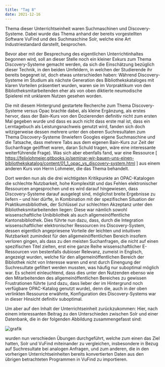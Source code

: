 ```yaml
---
title: "Tag 8"
date: 2021-12-16
---
```


Thema dieser Unterrichtseinheit waren Suchmaschinen und Discovery-Systeme. Dabei wurde das Thema anhand der bereits vorgestellten Software VuFind und des Suchmaschine Solr, welche eine Art Industriestandard darstellt, besprochen.

Bevor aber mit der Besprechung des eigentlichen Unterrichtinhaltes begonnen wird, soll an dieser Stelle noch ein kleiner Exkurs zum Thema Discovery-Systeme gemacht werden, da sich die Einschätzung bezüglich dieser Technik, in den beiden Umfeldern, in welchen der Studierende ihr bereits begegnet ist, doch etwas unterschieden haben:  Während Discovery-Systeme im Studium als nächste Generation des Bibliothekskataloges mit klaren Vorteilen präsentiert wurden, waren sie im Vorpraktikum von den Bibliotheksmitarbeitenden eher als von oben diktierte neumodische Spielerei mit unklarem Nutzen gesehen worden. 

Die mit diesem Hintergrund gestartete Recherche zum Thema Discovery-Systeme versus Opac brachte dabei, als kleine Ergänzung, als erstes hervor, dass der Bain-Kurs von den Dozierenden definitiv nicht zum ersten Mal gegeben wurde und dass es auch nicht dass erste mal ist, dass ein Lerntagebuch als Leistungsnachweis genutzt wird, fanden sich doch witzigerweise dessen mehrere unter den oberen Suchresultaten zum Thema Discovery-Systeme (Inwiefern Googles eigene Suchmaschine und die Tatsache, dass mehrere Tabs aus dem eigenen Bain-Kurs zur Zeit der Suchanfrage geöffnet waren, daran Schuld tragen, wäre eine interessante weiterführende Frage). Was sich aber ebenfalls fand,  war eine Ressource [ https://felixlohmeier.gitbooks.io/seminar-wir-bauen-uns-einen-bibliothekskatalog/content/01_1_opac_vs_discovery-system.html ] aus einem anderen Kurs von Herrn Lohmeier, die das Thema behandelt. 

Dort werden nun als die drei wichtigsten Kritikpunkte an OPAC-Katalogen die schlechte Nutzbarkeit, hohe Komplexität und das Fehlen elektronischer Ressourcen angesprochen und es wird darauf hingewiesen, dass Discovery-Systeme darauf ausgelegt sind, möglichst breite Ergebnisse zu liefern – und hier dürfte, in Kombination mit der spezifischen Situation der Praktikumsbibliothek, der Schlüssel zur schlechten Akzeptanz unter den Bibliotheksmitarbeitenden liegen: Diese war nämlich sowohl wissenschaftliche Unibibliothek als auch allgemeinöffentliche Kantonsbibliothek. Dies führte nun dazu, dass, durch die Integration wissenschaftlicher elektronischer Ressourcen ins Discovery-System, dessen eigentlich angepriesene Vorteile der leichten und intuitiven Nutzbarkeit zumindest für den allgemeinöffentlichen Bereich insofern verloren gingen, als dass zu den meisten Suchanfragen, die nicht auf einen spezifischen Titel zielten, erst eine ganze Reihe wissenschaftlicher E-Ressourcen von bestenfalls dubioser Relevanz, zumeist in Englisch, angezeigt wurden, welche für den allgemeinöffentlichen Bereich der Bibliothek nicht von Interesse waren und erst durch Einengung der Suchresultate gefiltert werden mussten, was häufig nur suboptimal möglich war. 
Es scheint einleuchtend, dass dies unter den Nutzenden ebenso wie den Mitarbeitenden des allgemeinöffentlichen Bereiches zu gewissen Frustrationen führte (und dazu, dass lieber der im Hintergrund noch verfügbare OPAC-Katalog genutzt wurde), denn die, auch in der oben verlinkten Ressource erwähnte, Konfiguration des Discovery-Systems war in dieser Hinsicht definitiv suboptimal. 

Um aber auf den Inhalt der Unterrichtseinheit zurückzukommen: Hier, nach einem interessanten Beitrag zu den Unterschieden zwischen Solr und einer Datenbank, die in der folgenden Abbildung zusammengefasst sind: 

 ![grafik](![grafik](https://user-images.githubusercontent.com/90834560/151701588-80f02220-2a0c-4d81-ab2d-9d3ea5e35942.png))

 wurden nun verschieden Übungen durchgeführt, welche zum einen das Ziel hatten, Solr und VuFind miteinander zu vergleichen, insbesondere in Bezug auf Suchresultate bei analogen Anfragen, und zum anderen, die in den vorherigen Unterrichtseinheiten bereits konvertierten Daten aus den übrigen betrachteten Programmen in VuFind zu importieren. 
